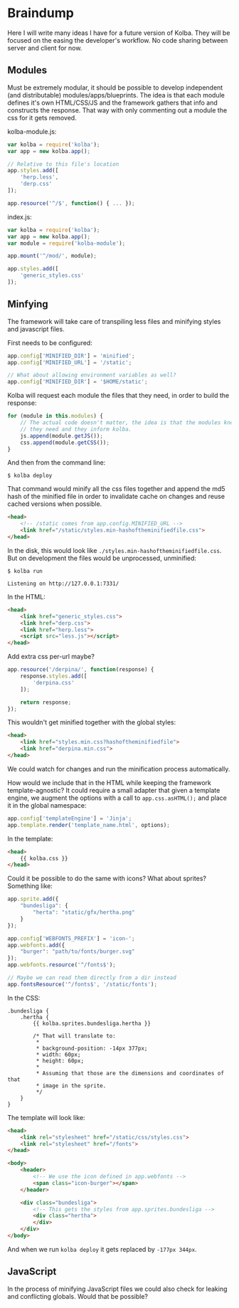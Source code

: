 Braindump
=========

Here I will write many ideas I have for a future version of Kolba. They will be
focused on the easing the developer's workflow. No code sharing between server
and client for now.


Modules
-------

Must be extremely modular, it should be possible to develop independent (and
distributable) modules/apps/blueprints. The idea is that each module defines
it's own HTML/CSS/JS and the framework gathers that info and constructs the
response. That way with only commenting out a module the css for it gets
removed.

kolba-module.js:
```javascript
var kolba = require('kolba');
var app = new kolba.app();

// Relative to this file's location
app.styles.add([
    'herp.less',
    'derp.css'
]);

app.resource('^/$', function() { ... });
```

index.js:
```javascript
var kolba = require('kolba');
var app = new kolba.app();
var module = require('kolba-module');

app.mount('^/mod/', module);

app.styles.add([
    'generic_styles.css'
]);
```


Minfying
--------

The framework will take care of transpiling less files and minifying styles
and javascript files.

First needs to be configured:
```javascript
app.config['MINIFIED_DIR'] = 'minified';
app.config['MINIFIED_URL'] = '/static';

// What about allowing environment variables as well?
app.config['MINIFIED_DIR'] = '$HOME/static';
```

Kolba will request each module the files that they need, in order to build the
response:
```javascript
for (module in this.modules) {
    // The actual code doesn't matter, the idea is that the modules know what
    // they need and they inform kolba.
    js.append(module.getJS());
    css.append(module.getCSS());
}
```

And then from the command line:
```shell
$ kolba deploy
```

That command would minify all the css files together and append the md5 hash of
the minified file in order to invalidate cache on changes and reuse cached
versions when possible.
```html
<head>
    <!-- /static comes from app.config.MINIFIED_URL -->
    <link href="/static/styles.min-hashoftheminifiedfile.css">
</head>
```

In the disk, this would look like `./styles.min-hashoftheminifiedfile.css`. But
on development the files would be unprocessed, unminified:
```shell
$ kolba run

Listening on http://127.0.0.1:7331/
```

In the HTML:
```html
<head>
    <link href="generic_styles.css">
    <link href="derp.css">
    <link href="herp.less">
    <script src="less.js"></script>
</head>
```

Add extra css per-url maybe?
```javascript
app.resource('/derpina/', function(response) {
    response.styles.add([
        'derpina.css'
    ]);

    return response;
});
```

This wouldn't get minified together with the global styles:
```html
<head>
    <link href="styles.min.css?hashoftheminifiedfile">
    <link href="derpina.min.css">
</head>
```

We could watch for changes and run the minification process automatically.

How would we include that in the HTML while keeping the framework
template-agnostic? It could require a small adapter that given a template
engine, we augment the options with a call to `app.css.asHTML();` and place it
in the global namespace:
```javascript
app.config['templateEngine'] = 'Jinja';
app.template.render('template_name.html', options);
```

In the template:
```html
<head>
    {{ kolba.css }}
</head>
```

Could it be possible to do the same with icons? What about sprites? Something
like:
```javascript
app.sprite.add({
    "bundesliga": {
        "herta": "static/gfx/hertha.png"
    }
});

app.config['WEBFONTS_PREFIX'] = 'icon-';
app.webfonts.add({
    "burger": "path/to/fonts/burger.svg"
});
app.webfonts.resource('^/fonts$');

// Maybe we can read them directly from a dir instead
app.fontsResource('^/fonts$', '/static/fonts');
```

In the CSS:
```less
.bundesliga {
    .hertha {
        {{ kolba.sprites.bundesliga.hertha }}

        /* That will translate to:
         *
         * background-position: -14px 377px;
         * width: 60px;
         * height: 60px;
         *
         * Assuming that those are the dimensions and coordinates of that
         * image in the sprite.
         */
    }
}
```

The template will look like:
```html
<head>
    <link rel="stylesheet" href="/static/css/styles.css">
    <link rel="stylesheet" href="/fonts">
</head>

<body>
    <header>
        <!-- We use the icon defined in app.webfonts -->
        <span class="icon-burger"></span>
    </header>

    <div class="bundesliga">
        <!-- This gets the styles from app.sprites.bundesliga -->
        <div class="hertha">
        </div>
    </div>
</body>
```

And when we run `kolba deploy` it gets replaced by `-177px 344px`.


JavaScript
----------

In the process of minifying JavaScript files we could also check for leaking
and conflicting globals. Would that be possible?
